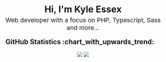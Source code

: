 <h1 style="text-align: center;margin-bottom: 5px;">Hi, I'm Kyle Essex</h1>
<p style="font-size: 1.2rem; text-align: center;margin: 0 0 20px 0;">Web developer with a focus on PHP, Typescript, Sass and more...</p>

<div>
<h2 style="margin: 5px 10px;">GitHub Statistics :chart_with_upwards_trend:</h2> 
<div style="display: flex; align-items: center; justify-content: center;">

[![](https://github-readme-stats.vercel.app/api?username=MrEssex&show_icons=true&theme=tokyonight&hide_border=true&locale=en)](https://github.com/MrEssex)
[![](https://github-readme-streak-stats.herokuapp.com/?user=MrEssex&theme=tokyonight&hide_border=true)](https://github.com/MrEssex)

</div>
</div>

